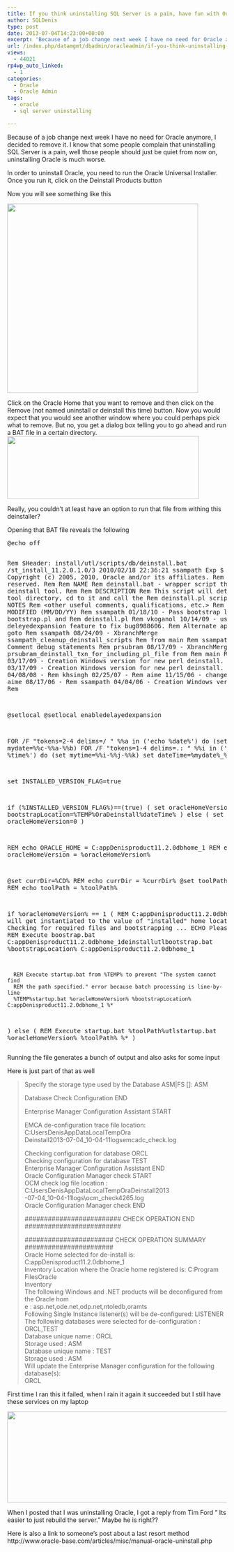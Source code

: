 ```yaml
---
title: If you think uninstalling SQL Server is a pain, have fun with Oracle
author: SQLDenis
type: post
date: 2013-07-04T14:23:00+00:00
excerpt: 'Because of a job change next week I have no need for Oracle anymore, I decided to remove it. I know that some people complain that uninstalling SQL Server is a pain, well those people should just be quiet from now on, uninstalling Oracle is much worse.&hellip;'
url: /index.php/datamgmt/dbadmin/oracleadmin/if-you-think-uninstalling-sql/
views:
  - 44021
rp4wp_auto_linked:
  - 1
categories:
  - Oracle
  - Oracle Admin
tags:
  - oracle
  - sql server uninstalling

---
```

<p>Because of a job change next week I have no need for Oracle anymore, I decided to remove it. I know that some people complain that uninstalling SQL Server is a pain, well those people should just be quiet from now on, uninstalling Oracle is much worse.</p>
<p>In order to uninstall Oracle, you need to run the Oracle Universal Installer. Once you run it, click on the Deinstall Products button</p>
<p>Now you will see something like this</p>
<p><a href="/wp-content/uploads/blogs/DataMgmt/Denis/Oracle/OracleRemove.PNG?mtime=1372946999"><img alt="" src="/wp-content/uploads/blogs/DataMgmt/Denis/Oracle/OracleRemove.PNG?mtime=1372946999" width="438" height="434" /></a></p>
<p>
Click on the Oracle Home that you want to remove and then click on the Remove (not named uninstall or deinstall this time) button. Now you would expect that you would see another window where you could perhaps pick what to remove. But no, you get a dialog box telling you to go ahead and run a BAT file in a certain directory.  <br />
<a href="/wp-content/uploads/blogs/DataMgmt/Denis/Oracle/OracleRemoveBatfile.PNG?mtime=1372947010"><img alt="" src="/wp-content/uploads/blogs/DataMgmt/Denis/Oracle/OracleRemoveBatfile.PNG?mtime=1372947010" width="440" height="144" /></a></p>
<p>Really, you couldn&#8217;t at least have an option to run that file from withing this deinstaller?</p>
<p>Opening that BAT file reveals the following</p>
<pre>@echo off

Rem $Header: install/utl/scripts/db/deinstall.bat /st_install_11.2.0.1.0/3 2010/02/18 22:36:21 ssampath Exp $
Rem
Rem Copyright (c) 2005, 2010, Oracle and/or its affiliates. 
Rem All rights reserved. 
Rem
Rem    NAME
Rem      deinstall.bat - wrapper script that calls deinstall tool.
Rem
Rem    DESCRIPTION
Rem      This script will determine the tool directory, cd to it and call the 
Rem      deinstall.pl script
Rem
Rem    NOTES
Rem      &lt;other useful comments, qualifications, etc.&gt;
Rem
Rem    MODIFIED   (MM/DD/YY)
Rem    ssampath    01/18/10 - Pass bootstrap location to bootstrap.pl and
Rem                           deinstall.pl
Rem    vkoganol    10/14/09 - using deleyedexpansion feature to fix bug8988606.
Rem                           Alternate approach use goto
Rem    ssampath    08/24/09 - XbranchMerge ssampath_cleanup_deinstall_scripts
Rem                           from main
Rem    ssampath    08/20/09 - Comment debug statements
Rem    prsubram    08/17/09 - XbranchMerge
Rem                           prsubram_deinstall_txn_for_including_pl_file from
Rem                           main
Rem    dchriste    03/17/09 - Creation Windows version for new perl deinstall.
Rem    dchriste    03/17/09 - Creation Windows version for new perl deinstall.
Rem    ssampath    04/08/08 - 
Rem    khsingh     02/25/07 - 
Rem    aime        11/15/06 - change PATH.
Rem    aime        08/17/06 - 
Rem    ssampath    04/04/06 - Creation Windows version.
Rem

@setlocal
@setlocal enabledelayedexpansion

FOR /F "tokens=2-4 delims=/ " %%a in ('echo %date%') do (set mydate=%%c-%%a-%%b)
FOR /F "tokens=1-4 delims=.: " %%i in ('echo %time%') do (set mytime=%%i-%%j-%%k)
set dateTime=%mydate%_%mytime%

set INSTALLED_VERSION_FLAG=true

if (%INSTALLED_VERSION_FLAG%)==(true) (
      set oracleHomeVersion=1
      set bootstrapLocation=%TEMP%OraDeinstall%dateTime%
) else (
      set oracleHomeVersion=0
)

REM echo ORACLE_HOME = C:appDenisproduct11.2.0dbhome_1
REM echo oracleHomeVersion = %oracleHomeVersion%

@set currDir=%CD%
REM echo currDir = %currDir%
@set toolPath=%~dp0
REM echo toolPath = %toolPath%

if %oracleHomeVersion% == 1 (
      REM C:appDenisproduct11.2.0dbhome_1 will get instantiated to the value of "installed" home location
      ECHO Checking for required files and bootstrapping ...
      ECHO Please wait ...
      REM Execute boostrap.bat
      C:appDenisproduct11.2.0dbhome_1deinstallutlbootstrap.bat %bootstrapLocation% C:appDenisproduct11.2.0dbhome_1

      REM Execute startup.bat from %TEMP% to prevent "The system cannot find 
      REM the path specified." error because batch processing is line-by-line
      %TEMP%startup.bat %oracleHomeVersion% %bootstrapLocation% C:appDenisproduct11.2.0dbhome_1 %*
) else (
      REM Execute startup.bat
      %toolPath%utlstartup.bat %oracleHomeVersion% %toolPath% %*
)</pre>
<p>Running the file generates a bunch of output and also asks for some input</p>
<p>Here is just part of that as well</p>
<blockquote><p>Specify the storage type used by the Database ASM|FS []: ASM</p>
<p>Database Check Configuration END</p>
<p>Enterprise Manager Configuration Assistant START</p>
<p>EMCA de-configuration trace file location: C:UsersDenisAppDataLocalTempOra<br />
Deinstall2013-07-04_10-04-11logsemcadc_check.log</p>
<p>Checking configuration for database ORCL<br />
Checking configuration for database TEST<br />
Enterprise Manager Configuration Assistant END<br />
Oracle Configuration Manager check START<br />
OCM check log file location : C:UsersDenisAppDataLocalTempOraDeinstall2013<br />
-07-04_10-04-11logs\ocm_check4265.log<br />
Oracle Configuration Manager check END</p>
<p>######################### CHECK OPERATION END #########################</p>
<p>####################### CHECK OPERATION SUMMARY #######################<br />
Oracle Home selected for de-install is: C:appDenisproduct11.2.0dbhome_1<br />
Inventory Location where the Oracle home registered is: C:Program FilesOracle<br />
Inventory<br />
The following Windows and .NET products will be deconfigured from the Oracle hom<br />
e : asp.net,ode.net,odp.net,ntoledb,oramts<br />
Following Single Instance listener(s) will be de-configured: LISTENER<br />
The following databases were selected for de-configuration : ORCL,TEST<br />
Database unique name : ORCL<br />
Storage used : ASM<br />
Database unique name : TEST<br />
Storage used : ASM<br />
Will update the Enterprise Manager configuration for the following database(s):<br />
ORCL</p></blockquote>
<p>First time I ran this it failed, when I rain it again it succeeded but I still have these services on my laptop</p>
<div class="image_block"><a href="/wp-content/uploads/blogs/DataMgmt/Denis/Oracle/OracleRemoveServices.PNG?mtime=1372947653"><img alt="" src="/wp-content/uploads/blogs/DataMgmt/Denis/Oracle/OracleRemoveServices.PNG?mtime=1372947653" width="720" height="209" /></a></div>
<p>When I posted that I was uninstalling Oracle, I got a reply from Tim Ford &#8221; Its easier to just rebuild the server.&#8221;  Maybe he is right??</p>
<p>Here is also a link to someone&#8217;s post about a last resort method http://www.oracle-base.com/articles/misc/manual-oracle-uninstall.php</p>
